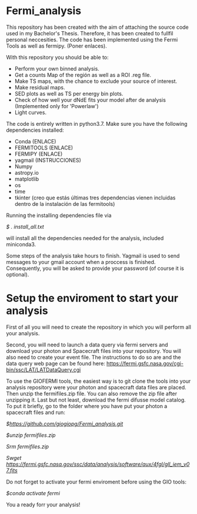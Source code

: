 # Fermi_analysis

This repository has been created with the aim of attaching the source code used in my Bachelor's Thesis. Therefore, it has been created to fullfil personal neccesities.
The code has been implemented using the Fermi Tools as well as fermipy. (Poner enlaces).

With this repository you should be able to:

- Perform your own binned analysis.
- Get a counts Map of the región as well as a ROI .reg file.
- Make TS maps, with the chance to exclude your source of interest.
- Make residual maps.
- SED plots as well as TS per energy bin plots.
- Check of how well your dNdE fits your model after de analysis (Implemented only for 'Powerlaw')
- Light curves.

The code is entirely written in python3.7. Make sure you have the following dependencies installed:

- Conda (ENLACE)
- FERMITOOLS (ENLACE)
- FERMIPY (ENLACE)
- yagmail (INSTRUCCIONES)
- Numpy
- astropy.io
- matplotlib
- os
- time
- tkinter
(creo que estás últimas tres dependencias vienen incluidas dentro de la instalación de las fermitools)

Running the installing dependencies file via

_$ . install_all.txt_

will install all the dependencies needed for the analysis, included miniconda3.

Some steps of the analysis take hours to finish. Yagmail is used to send messages to your gmail account when a proccess is finished. Consequently, you will be asked to provide your password (of course it is optional).

# Setup the enviroment to start your analysis

First of all you will need to create the repository in which you will perform all your analysis.

Second, you will need to launch a data query via fermi servers and download your photon and Spacecraft files into your repository. You will also need to create your event file. The instructions to do so are and the data query web page can be found here: https://fermi.gsfc.nasa.gov/cgi-bin/ssc/LAT/LATDataQuery.cgi

To use the GIOFERMI tools, the easiest way is to git clone the tools into your analysis repository were your photon and spacecraft data files are placed. Then unzip the fermifiles.zip file. You can also remove the zip file after unzipping it. Last but not least, download the fermi difusse model catalog. To put it briefly, go to the folder where you have put your photon a spacecraft files and run:

_$https://github.com/giogiopg/Fermi_analysis.git_

_$unzip fermifiles.zip_

_Srm fermifiles.zip_

_Swget https://fermi.gsfc.nasa.gov/ssc/data/analysis/software/aux/4fgl/gll_iem_v07.fits_
 
Do not forget to activate your fermi enviroment before using the GIO tools:

_$conda activate fermi_

You a ready forr your analysis!

